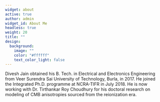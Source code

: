 ```yaml
---
widget: about
active: true
author: admin
widget_id: About Me
headless: true
weight: 20
title: ""
design:
  background:
    image: ""
    color: "#ffffff"
    text_color_light: false
---
```

Divesh Jain obtained his B. Tech. in Electrical and Electronics Engineering from Veer Surendra Sai University of Technology, Burla, in 2017. He joined the Integrated Ph.D. programme at NCRA-TIFR in July 2018. He is now working with Dr. Tirthankar Roy Choudhury for his doctoral research on modeling of CMB anisotropies sourced from the reionization era.